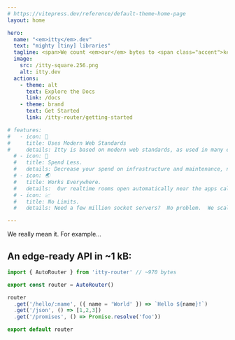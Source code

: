 ```yaml
---
# https://vitepress.dev/reference/default-theme-home-page
layout: home

hero:
  name: "<em>itty</em>.dev"
  text: "mighty [tiny] libraries"
  tagline: <span>We count <em>our</em> bytes to <span class="accent">keep</span> <span class="accent"><em>your</em> code small.</span><span>
  image:
    src: /itty-square.256.png
    alt: itty.dev
  actions:
    - theme: alt
      text: Explore the Docs
      link: /docs
    - theme: brand
      text: Get Started
      link: /itty-router/getting-started

# features:
#   - icon: 🚀
#     title: Uses Modern Web Standards
#     details: Itty is based on modern web standards, as used in many edge runtimes, service workers, and the browser itself.
  # - icon: 🤑
  #   title: Spend Less.
  #   details: Decrease your spend on infrastructure and maintenance, not to mention the engineering talent to keep them running.
  # - icon: 🌏
  #   title: Works Everywhere.
  #   details:  Our realtime rooms open automatically near the apps calling them.  Anywhere in the world.
  # - icon: 📈
  #   title: No Limits.
  #   details: Need a few million socket servers?  No problem.  We scale infinitely. Now you can too.

---
```


<!-- # Test -->

We really mean it. For example...

## An edge-ready API in ~1 kB:

```ts [Cloudflare Workers or Bun]
import { AutoRouter } from 'itty-router' // ~970 bytes

export const router = AutoRouter()

router
  .get('/hello/:name', ({ name = 'World' }) => `Hello ${name}!`)
  .get('/json', () => [1,2,3])
  .get('/promises', () => Promise.resolve('foo'))

export default router
```
